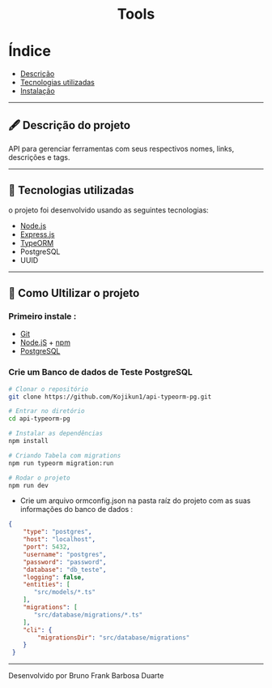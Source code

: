 <h1 align="center">
    Tools
</h1>

# Índice

- [Descrição](#-descrição-do-projeto)
- [Tecnologias utilizadas](#-tecnologias-utilizadas)
- [Instalação](#-como-baixar-o-projeto)

---

## 🖋 Descrição do projeto

API para gerenciar ferramentas com seus respectivos nomes, links, descrições e tags.

---

## 🚀 Tecnologias utilizadas

o projeto foi desenvolvido usando as seguintes tecnologias:

- [Node.js](https://nodejs.org/pt-br/docs/)
- [Express.js](http://expressjs.com/pt-br/)
- [TypeORM](typeorm.io)
- PostgreSQL
- UUID

---

## 💾 Como Ultilizar o projeto

### Primeiro instale : 
- [Git](https://git-scm.com/) 
- [Node.jS](https://nodejs.org/pt-br/download/) + [npm](https://www.npmjs.com/get-npm)
- [PostgreSQL](https://www.postgresql.org/download/)

### Crie um Banco de dados de Teste PostgreSQL

```bash
# Clonar o repositório
git clone https://github.com/Kojikun1/api-typeorm-pg.git

# Entrar no diretório
cd api-typeorm-pg

# Instalar as dependências
npm install

# Criando Tabela com migrations
npm run typeorm migration:run

# Rodar o projeto
npm run dev

```

- Crie um arquivo ormconfig.json na pasta raíz do projeto com as suas informações do banco de dados :

```json
{
    "type": "postgres",
    "host": "localhost",
    "port": 5432,
    "username": "postgres",
    "password": "password",
    "database": "db_teste",
    "logging": false,
    "entities": [
       "src/models/*.ts"
    ],
    "migrations": [
       "src/database/migrations/*.ts"
    ],
    "cli": {
        "migrationsDir": "src/database/migrations"
    }
 }
```

---

Desenvolvido por Bruno Frank Barbosa Duarte
